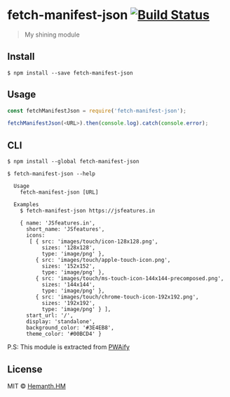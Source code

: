 # fetch-manifest-json [![Build Status](https://travis-ci.org/hemanth/fetch-manifest-json.svg?branch=master)](https://travis-ci.org/hemanth/fetch-manifest-json)

> My shining module


## Install

```
$ npm install --save fetch-manifest-json
```


## Usage

```js
const fetchManifestJson = require('fetch-manifest-json');

fetchManifestJson(<URL>).then(console.log).catch(console.error);
```

## CLI

```
$ npm install --global fetch-manifest-json
```

```
$ fetch-manifest-json --help

  Usage
    fetch-manifest-json [URL]

  Examples
    $ fetch-manifest-json https://jsfeatures.in

    { name: 'JSfeatures.in',
      short_name: 'JSfeatures',
      icons: 
       [ { src: 'images/touch/icon-128x128.png',
           sizes: '128x128',
           type: 'image/png' },
         { src: 'images/touch/apple-touch-icon.png',
           sizes: '152x152',
           type: 'image/png' },
         { src: 'images/touch/ms-touch-icon-144x144-precomposed.png',
           sizes: '144x144',
           type: 'image/png' },
         { src: 'images/touch/chrome-touch-icon-192x192.png',
           sizes: '192x192',
           type: 'image/png' } ],
      start_url: '/',
      display: 'standalone',
      background_color: '#3E4EB8',
      theme_color: '#00BCD4' } 
```

P.S: This module is extracted from [PWAify](https://github.com/vladikoff/PWAify)

## License

MIT © [Hemanth.HM](https://h3manth.com)
